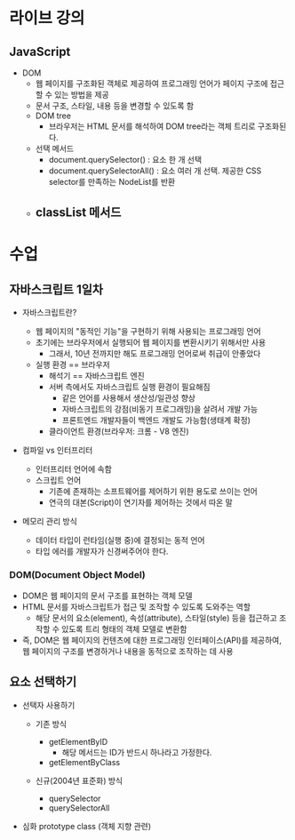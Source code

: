 # 라이브 강의

## JavaScript

- DOM
  - 웹 페이지를 구조화된 객체로 제공하여 프로그래밍 언어가 페이지 구조에 접근할 수 있는 방법을 제공
  - 문서 구조, 스타일, 내용 등을 변경할 수 있도록 함
  - DOM tree
    - 브라우저는 HTML 문서를 해석하여 DOM tree라는 객체 트리로 구조화된다.
  - 선택 메서드
    - document.querySelector() : 요소 한 개 선택
    - document.querySelectorAll() : 요소 여러 개 선택. 제공한 CSS selector를 만족하는 NodeList를 반환
  - classList 메서드
    - 

# 수업

## 자바스크립트 1일차
- 자바스크립트란?
  - 웹 페이지의 "동적인 기능"을 구현하기 위해 사용되는 프로그래밍 언어
  - 초기에는 브라우저에서 실행되어 웹 페이지를 변환시키기 위해서만 사용
    - 그래서, 10년 전까지만 해도 프로그래밍 언어로써 취급이 안좋았다
  - 실행 환경 == 브라우저
    - 해석기 == 자바스크립트 엔진
    - 서버 측에서도 자바스크립트 실행 환경이 필요해짐
      - 같은 언어를 사용해서 생산성/일관성 향상
      - 자바스크립트의 강점(비동기 프로그래밍)을 살려서 개발 가능
      - 프론트엔드 개발자들이 백엔드 개발도 가능함(생태계 확정)
    - 클라이언트 환경(브라우저: 크롬 - V8 엔진)
- 컴파일 vs 인터프리터
  - 인터프리터 언어에 속함
  - 스크립트 언어
    - 기존에 존재하는 소프트웨어를 제어하기 위한 용도로 쓰이는 언어
    - 연극의 대본(Script)이 연기자를 제어하는 것에서 따온 말
  
- 메모리 관리 방식
  - 데이터 타입이 런타임(실행 중)에 결정되는 동적 언어
  - 타입 에러를 개발자가 신경써주어야 한다.

### DOM(Document Object Model)

- DOM은 웹 페이지의 문서 구조를 표현하는 객체 모델
- HTML 문서를 자바스크립트가 접근 및 조작할 수 있도록 도와주는 역할
  - 해당 문서의 요소(element), 속성(attribute), 스타일(style) 등을 접근하고 조작할 수 있도록 트리 형태의 객체 모델로 변환함
- 즉, DOM은 웹 페이지의 컨텐츠에 대한 프로그래밍 인터페이스(API)를 제공하여, 웹 페이지의 구조를 변경하거나 내용을 동적으로 조작하는 데 사용

## 요소 선택하기

- 선택자 사용하기
  - 기존 방식
    - getElementByID
      - 해당 메서드는 ID가 반드시 하나라고 가정한다.
    - getElementByClass
  
  - 신규(2004년 표준화) 방식
    - querySelector
    - querySelectorAll

- 심화
prototype
class (객체 지향 관련)
